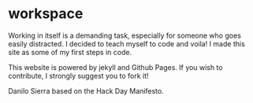 workspace
=========

Working in itself is a demanding task, especially for someone who goes easily distracted. I decided to teach myself to code and voila! I made this site as some of my first steps in code.

This website is powered by jekyll and Github Pages. If you wish to contribute, I strongly suggest you to fork it!

Danilo Sierra based on the Hack Day Manifesto.

